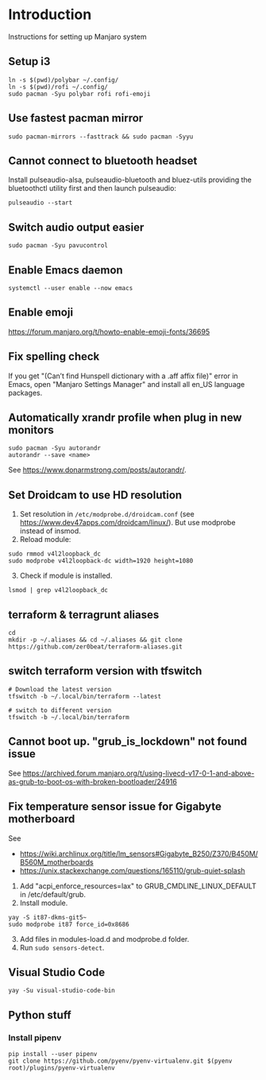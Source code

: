# Introduction
Instructions for setting up Manjaro system

## Setup i3
```
ln -s $(pwd)/polybar ~/.config/
ln -s $(pwd)/rofi ~/.config/
sudo pacman -Syu polybar rofi rofi-emoji
```

## Use fastest pacman mirror
```
sudo pacman-mirrors --fasttrack && sudo pacman -Syyu
```
## Cannot connect to bluetooth headset
Install pulseaudio-alsa, pulseaudio-bluetooth and bluez-utils providing the
bluetoothctl utility first and then launch pulseaudio:
```
pulseaudio --start
```

## Switch audio output easier
`sudo pacman -Syu pavucontrol`

## Enable Emacs daemon
`systemctl --user enable --now emacs`

## Enable emoji
https://forum.manjaro.org/t/howto-enable-emoji-fonts/36695

## Fix spelling check
If you get "(Can’t find Hunspell dictionary with a .aff affix file)" error in
Emacs, open "Manjaro Settings Manager" and install all en_US language packages.

## Automatically xrandr profile when plug in new monitors
```
sudo pacman -Syu autorandr
autorandr --save <name>
```
See https://www.donarmstrong.com/posts/autorandr/.

## Set Droidcam to use HD resolution
1. Set resolution in `/etc/modprobe.d/droidcam.conf` (see
   https://www.dev47apps.com/droidcam/linux/). But use modprobe instead of insmod.
2. Reload module:
```
sudo rmmod v4l2loopback_dc
sudo modprobe v4l2loopback-dc width=1920 height=1080
```
3. Check if module is installed.
```
lsmod | grep v4l2loopback_dc
```

## terraform & terragrunt aliases
```
cd
mkdir -p ~/.aliases && cd ~/.aliases && git clone https://github.com/zer0beat/terraform-aliases.git
```

## switch terraform version with tfswitch
```
# Download the latest version
tfswitch -b ~/.local/bin/terraform --latest

# switch to different version
tfswitch -b ~/.local/bin/terraform
```

## Cannot boot up. "grub_is_lockdown" not found issue
See https://archived.forum.manjaro.org/t/using-livecd-v17-0-1-and-above-as-grub-to-boot-os-with-broken-bootloader/24916

## Fix temperature sensor issue for Gigabyte motherboard
See
* https://wiki.archlinux.org/title/lm_sensors#Gigabyte_B250/Z370/B450M/B560M_motherboards
* https://unix.stackexchange.com/questions/165110/grub-quiet-splash

1. Add "acpi_enforce_resources=lax" to GRUB_CMDLINE_LINUX_DEFAULT in
/etc/default/grub.
2. Install module.
```
yay -S it87-dkms-git5~
sudo modprobe it87 force_id=0x8686
```
3. Add files in modules-load.d and modprobe.d folder.
4. Run `sudo sensors-detect`.

## Visual Studio Code
```
yay -Su visual-studio-code-bin
```

## Python stuff
### Install pipenv
```
pip install --user pipenv
git clone https://github.com/pyenv/pyenv-virtualenv.git $(pyenv root)/plugins/pyenv-virtualenv
```
